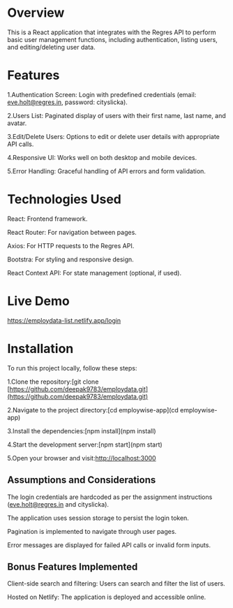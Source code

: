 # Overview
This is a React application that integrates with the Regres API to perform basic user management functions, including authentication, listing users, and editing/deleting user data.

# Features
1.Authentication Screen: Login with predefined credentials (email: eve.holt@regres.in, password: cityslicka).

2.Users List: Paginated display of users with their first name, last name, and avatar.

3.Edit/Delete Users: Options to edit or delete user details with appropriate API calls.

4.Responsive UI: Works well on both desktop and mobile devices.

5.Error Handling: Graceful handling of API errors and form validation.

# Technologies Used

React: Frontend framework.

React Router: For navigation between pages.

Axios: For HTTP requests to the Regres API.

Bootstra: For styling and responsive design.

React Context API: For state management (optional, if used).

# Live Demo
https://employdata-list.netlify.app/login
# Installation

To run this project locally, follow these steps:

1.Clone the repository:[git clone [https://github.com/deepak9783/employdata.git](https://github.com/deepak9783/employdata.git)

2.Navigate to the project directory:[cd employwise-app](cd employwise-app)

3.Install the dependencies:[npm install](npm install)

4.Start the development server:[npm start](npm start)

5.Open your browser and visit:[http://localhost:3000](http://localhost:3000)

## Assumptions and Considerations

The login credentials are hardcoded as per the assignment instructions (eve.holt@regres.in and cityslicka).

The application uses session storage to persist the login token.

Pagination is implemented to navigate through user pages.

Error messages are displayed for failed API calls or invalid form inputs.

## Bonus Features Implemented

Client-side search and filtering: Users can search and filter the list of users.

Hosted on Netlify: The application is deployed and accessible online.
